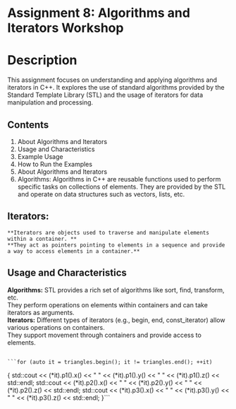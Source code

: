 # Assignment 8: Algorithms and Iterators Workshop


# Description
This assignment focuses on understanding and applying algorithms and iterators in C++. It explores the use of standard algorithms provided by 
the Standard Template Library (STL) and the usage of iterators for data manipulation and processing.

## Contents
1) About Algorithms and Iterators
2) Usage and Characteristics
3) Example Usage
4) How to Run the Examples
5) About Algorithms and Iterators
6) Algorithms: Algorithms in C++ are reusable functions used to perform specific tasks on collections of elements. They are provided by the STL 
and operate on data structures such as vectors, lists, etc.

## Iterators: 
    **Iterators are objects used to traverse and manipulate elements within a container. **
    **They act as pointers pointing to elements in a sequence and provide a way to access elements in a container.**

## **Usage and Characteristics**
**Algorithms:**
STL provides a rich set of algorithms like sort, find, transform, etc.<br>
They perform operations on elements within containers and can take iterators as arguments.<br>
**Iterators:**
Different types of iterators (e.g., begin, end, const_iterator) allow various operations on containers.<br>
They support movement through containers and provide access to elements.<br>
##
    ```for (auto it = triangles.begin(); it != triangles.end(); ++it)
  {
    std::cout << (*it).p1().x() << " " << (*it).p1().y() << " " << (*it).p1().z() << std::endl;
    std::cout << (*it).p2().x() << " " << (*it).p2().y() << " " << (*it).p2().z() << std::endl;
    std::cout << (*it).p3().x() << " " << (*it).p3().y() << " " << (*it).p3().z() << std::endl;
  }```